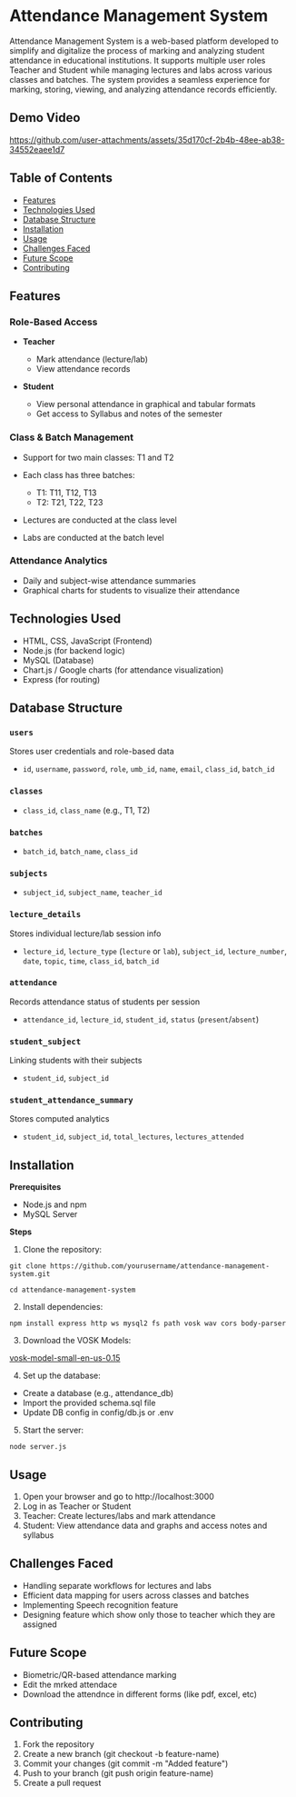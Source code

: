 # Attendance Management System

Attendance Management System is a web-based platform developed to simplify and digitalize the process of marking and analyzing student attendance in educational institutions. It supports multiple user roles Teacher and Student while managing lectures and labs across various classes and batches. The system provides a seamless experience for marking, storing, viewing, and analyzing attendance records efficiently.

Demo Video
-----

https://github.com/user-attachments/assets/35d170cf-2b4b-48ee-ab38-34552eaee1d7



Table of Contents
-----

- [Features](#features)
- [Technologies Used](#technologies-used)
- [Database Structure](#database-structure)
- [Installation](#installation)
- [Usage](#usage)
- [Challenges Faced](#challenges-faced)
- [Future Scope](#future-scope)
- [Contributing](#contributing)

Features
-----

### Role-Based Access

- **Teacher**

    - Mark attendance (lecture/lab)
    - View attendance records

- **Student**

    - View personal attendance in graphical and tabular formats
    - Get access to Syllabus and notes of the semester


### Class & Batch Management

- Support for two main classes: T1 and T2

- Each class has three batches:
    - T1: T11, T12, T13
    - T2: T21, T22, T23

- Lectures are conducted at the class level

- Labs are conducted at the batch level


### Attendance Analytics

- Daily and subject-wise attendance summaries
- Graphical charts for students to visualize their attendance

Technologies Used
----

- HTML, CSS, JavaScript (Frontend)
- Node.js (for backend logic)
- MySQL (Database)
- Chart.js / Google charts (for attendance visualization)
- Express (for routing)

Database Structure
----

### `users`  
Stores user credentials and role-based data  
- `id`, `username`, `password`, `role`, `umb_id`, `name`, `email`, `class_id`, `batch_id`

### `classes`  
- `class_id`, `class_name` (e.g., T1, T2)

### `batches`  
- `batch_id`, `batch_name`, `class_id`

### `subjects`  
- `subject_id`, `subject_name`, `teacher_id`

### `lecture_details`  
Stores individual lecture/lab session info  
- `lecture_id`, `lecture_type` (`lecture` or `lab`), `subject_id`, `lecture_number`, `date`, `topic`, `time`, `class_id`, `batch_id`

### `attendance`  
Records attendance status of students per session  
- `attendance_id`, `lecture_id`, `student_id`, `status` (`present`/`absent`)

### `student_subject`  
Linking students with their subjects  
- `student_id`, `subject_id`

### `student_attendance_summary`  
Stores computed analytics  
- `student_id`, `subject_id`, `total_lectures`, `lectures_attended`


Installation
----

**Prerequisites**
- Node.js and npm 
- MySQL Server

**Steps**

1. Clone the repository:
```
git clone https://github.com/yourusername/attendance-management-system.git
```
```
cd attendance-management-system
```

2. Install dependencies:
```
npm install express http ws mysql2 fs path vosk wav cors body-parser
```
3. Download the VOSK Models:

[vosk-model-small-en-us-0.15](https://alphacephei.com/vosk/models)
 
4. Set up the database:

- Create a database (e.g., attendance_db)
- Import the provided schema.sql file
- Update DB config in config/db.js or .env

5. Start the server:
```
node server.js
```


Usage
----

1. Open your browser and go to http://localhost:3000
2. Log in as Teacher or Student
3. Teacher: Create lectures/labs and mark attendance
4. Student: View attendance data and graphs and access notes and syllabus

Challenges Faced
---

- Handling separate workflows for lectures and labs
- Efficient data mapping for users across classes and batches
- Implementing Speech recognition feature
- Designing feature which show only those to teacher which they are assigned

Future Scope
----

- Biometric/QR-based attendance marking
- Edit the mrked attendace
- Download the attendnce in different forms (like pdf, excel, etc)

Contributing
----

1. Fork the repository
2. Create a new branch (git checkout -b feature-name)
3. Commit your changes (git commit -m "Added feature")
4. Push to your branch (git push origin feature-name)
5. Create a pull request
